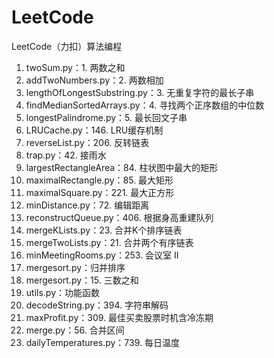 # LeetCode
LeetCode（力扣）算法编程
1. twoSum.py：1. 两数之和
2. addTwoNumbers.py：2. 两数相加
3. lengthOfLongestSubstring.py：3. 无重复字符的最长子串
4. findMedianSortedArrays.py：4. 寻找两个正序数组的中位数  
5. longestPalindrome.py：5. 最长回文子串 
6. LRUCache.py：146. LRU缓存机制
7. reverseList.py：206. 反转链表
8. trap.py：42. 接雨水
9. largestRectangleArea：84. 柱状图中最大的矩形
10. maximalRectangle.py：85. 最大矩形
11. maximalSquare.py：221. 最大正方形
12. minDistance.py：72. 编辑距离
13. reconstructQueue.py：406. 根据身高重建队列
14. mergeKLists.py：23. 合并K个排序链表
15. mergeTwoLists.py：21. 合并两个有序链表
16. minMeetingRooms.py：253. 会议室 II
17. mergesort.py：归并排序
18. mergesort.py：15. 三数之和
19. utils.py：功能函数
20. decodeString.py：394. 字符串解码
21. maxProfit.py：309. 最佳买卖股票时机含冷冻期
22. merge.py：56. 合并区间
23. dailyTemperatures.py：739. 每日温度